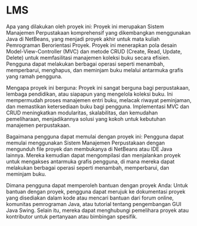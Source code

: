# LMS
Apa yang dilakukan oleh proyek ini:
Proyek ini merupakan Sistem Manajemen Perpustakaan komprehensif yang dikembangkan menggunakan Java di NetBeans, yang menjadi proyek akhir untuk mata kuliah Pemrograman Berorientasi Proyek. Proyek ini menerapkan pola desain Model-View-Controller (MVC) dan metode CRUD (Create, Read, Update, Delete) untuk memfasilitasi manajemen koleksi buku secara efisien. Pengguna dapat melakukan berbagai operasi seperti menambah, memperbarui, menghapus, dan meminjam buku melalui antarmuka grafis yang ramah pengguna.

Mengapa proyek ini berguna:
Proyek ini sangat berguna bagi perpustakaan, lembaga pendidikan, atau siapapun yang mengelola koleksi buku. Ini mempermudah proses manajemen entri buku, melacak riwayat peminjaman, dan memastikan ketersediaan buku bagi pengguna. Implementasi MVC dan CRUD meningkatkan modularitas, skalabilitas, dan kemudahan pemeliharaan, menjadikannya solusi yang kokoh untuk kebutuhan manajemen perpustakaan.

Bagaimana pengguna dapat memulai dengan proyek ini:
Pengguna dapat memulai menggunakan Sistem Manajemen Perpustakaan dengan mengunduh file proyek dan membukanya di NetBeans atau IDE Java lainnya. Mereka kemudian dapat mengompilasi dan menjalankan proyek untuk mengakses antarmuka grafis pengguna, di mana mereka dapat melakukan berbagai operasi seperti menambah, memperbarui, dan meminjam buku.

Dimana pengguna dapat memperoleh bantuan dengan proyek Anda:
Untuk bantuan dengan proyek, pengguna dapat merujuk ke dokumentasi proyek yang disediakan dalam kode atau mencari bantuan dari forum online, komunitas pemrograman Java, atau tutorial tentang pengembangan GUI Java Swing. Selain itu, mereka dapat menghubungi pemelihara proyek atau kontributor untuk pertanyaan atau bimbingan spesifik.
